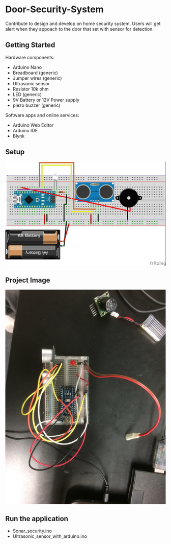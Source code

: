 Door-Security-System
===================================

Contribute to design and develop on home security system.
Users will get alert when they appoach to the door that set with sensor for detection.

Getting Started
---------------
Hardware components:
- Arduino Nano
- Breadboard (generic)
- Jumper wires (generic)
- Ultrasonic sensor
- Resistor 10k ohm
- LED (generic)
- 9V Battery or 12V Power supply
- piezo buzzer (generic)

Software apps and online services:
- Arduino Web Editor
- Arduino IDE
- Blynk

## Setup
![Circuit_Schematics](./Ultrasonic_security_bb.jpg)

## Project Image
![Project_image1](./E6FD1936-2693-46A2-AD46-D9BEEBD19A39.JPG)

## Run the application
- Sonar_security.ino
- Ultrasonic_sensor_with_arduino.ino
